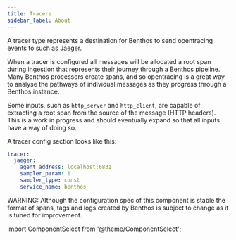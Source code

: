 ```yaml
---
title: Tracers
sidebar_label: About
---
```


A tracer type represents a destination for Benthos to send opentracing events to such as [Jaeger][jaeger].

When a tracer is configured all messages will be allocated a root span during ingestion that represents their journey through a Benthos pipeline. Many Benthos processors create spans, and so opentracing is a great way to analyse the pathways of individual messages as they progress through a Benthos instance.

Some inputs, such as `http_server` and `http_client`, are capable of extracting a root span from the source of the message (HTTP headers). This is
a work in progress and should eventually expand so that all inputs have a way of doing so.

A tracer config section looks like this:

```yaml
tracer:
  jaeger:
    agent_address: localhost:6831
    sampler_param: 1
    sampler_type: const
    service_name: benthos
```

WARNING: Although the configuration spec of this component is stable the format of spans, tags and logs created by Benthos is subject to change as it is tuned for improvement.

import ComponentSelect from '@theme/ComponentSelect';

<ComponentSelect type="tracers" singular="tracing target"></ComponentSelect>


[jaeger]: https://www.jaegertracing.io/
